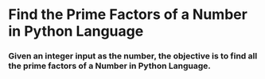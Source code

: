 # Find the Prime Factors of a Number in Python Language
### Given an integer input as the number, the objective is to find all the prime factors of a Number in Python Language. 
